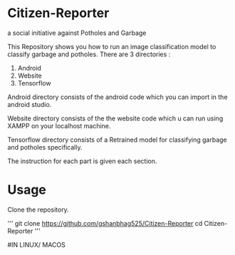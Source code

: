 # Citizen-Reporter
a social initiative against Potholes and Garbage 

This Repository shows you how to run an image classification model to classify garbage and potholes.
There are 3 directories :
1. Android
2. Website
3. Tensorflow 

Android directory consists of the android code which you can import in the android studio.

Website directory consists of the the website code which u can run using XAMPP on your localhost machine.

Tensorflow directory consists of a Retrained  model for classifying garbage and potholes specifically.

The instruction for each part is given each section.

# Usage
Clone the repository.

'''
git clone https://github.com/gshanbhag525/Citizen-Reporter
cd Citizen-Reporter
'''

#IN LINUX/ MACOS
